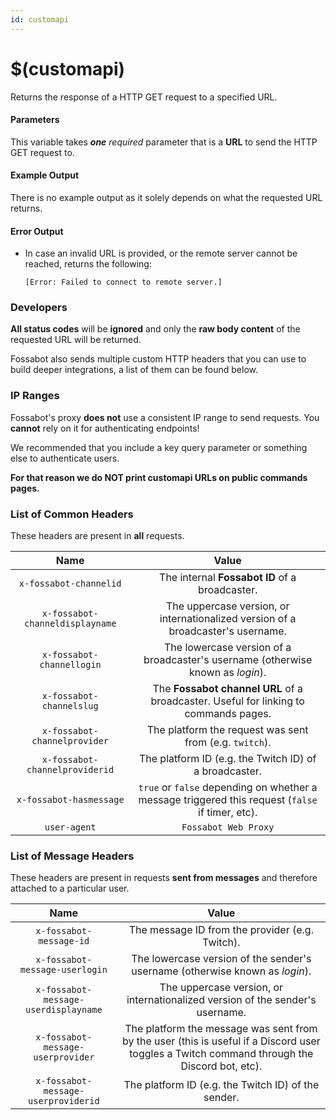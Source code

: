 ```yaml
---
id: customapi
---
```


# $(customapi)

Returns the response of a HTTP GET request to a specified URL.

#### Parameters

This variable takes ***one*** *required* parameter that is a **URL** to send the HTTP GET request to.

#### Example Output

There is no example output as it solely depends on what the requested URL returns.

#### Error Output

* In case an invalid URL is provided, or the remote server cannot be reached, returns the following:

    ```
    [Error: Failed to connect to remote server.]
    ```

### Developers

**All status codes** will be **ignored** and only the **raw body content** of the requested URL will be returned.

Fossabot also sends multiple custom HTTP headers that you can use to build deeper integrations, a list of them can be found below.

### IP Ranges

Fossabot's proxy **does not** use a consistent IP range to send requests. You **cannot** rely on it for authenticating endpoints!

We recommended that you include a key query parameter or something else to authenticate users.

**For that reason we do NOT print customapi URLs on public commands pages.**

### List of Common Headers

These headers are present in **all** requests.

|              Name               |                                             Value                                                |
| :-----------------------------: | :----------------------------------------------------------------------------------------------: |
|     `x-fossabot-channelid`      |                          The internal **Fossabot ID** of a broadcaster.                          |
| `x-fossabot-channeldisplayname` |        The uppercase version, or internationalized version of a broadcaster's username.          |
|    `x-fossabot-channellogin`    |         The lowercase version of a broadcaster's username (otherwise known as *login*).          |
|    `x-fossabot-channelslug`     |       The **Fossabot channel URL** of a broadcaster. Useful for linking to commands pages.       |
|  `x-fossabot-channelprovider`   |                     The platform the request was sent from (e.g. `twitch`).                      |
| `x-fossabot-channelproviderid`  |                      The platform ID (e.g. the Twitch ID) of a broadcaster.                      |
|     `x-fossabot-hasmessage`     | `true` or `false` depending on whether a message triggered this request (`false` if timer, etc). |
|          `user-agent`           |                                      `Fossabot Web Proxy`                                        |

### List of Message Headers

These headers are present in requests **sent from messages** and therefore attached to a particular user.

|                 Name                 |                                                                    Value                                                                     |
| :----------------------------------: | :------------------------------------------------------------------------------------------------------------------------------------------: |
|       `x-fossabot-message-id`        |                                                 The message ID from the provider (e.g. Twitch).                                              |
|    `x-fossabot-message-userlogin`    |                                The lowercase version of the sender's username (otherwise known as *login*).                                  |
| `x-fossabot-message-userdisplayname` |                                The uppercase version, or internationalized version of the sender's username.                                 |
|  `x-fossabot-message-userprovider`   | The platform the message was sent from by the user (this is useful if a Discord user toggles a Twitch command through the Discord bot, etc). |
| `x-fossabot-message-userproviderid`  |                                               The platform ID (e.g. the Twitch ID) of the sender.                                            |
